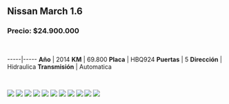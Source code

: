## Nissan March 1.6

### Precio: $24.900.000

<p>&nbsp;</p>

-----|-----
**Año** | 2014
**KM** | 69.800
**Placa** | HBQ924
**Puertas** | 5
**Dirección** | Hidraulica
**Transmisión** | Automatica



<p>&nbsp;</p>

<img src="images/Nissan March 1.6 - 0.1819.jpg?raw=true"/>
<img src="images/Nissan March 1.6 - 0.2307.jpg?raw=true"/>
<img src="images/Nissan March 1.6 - 0.4068.jpg?raw=true"/>
<img src="images/Nissan March 1.6 - 0.5857.jpg?raw=true"/>
<img src="images/Nissan March 1.6 - 0.7824.jpg?raw=true"/>
<img src="images/Nissan March 1.6 - 0.7908.jpg?raw=true"/>
<img src="images/Nissan March 1.6 - 0.378.jpg?raw=true"/>
<img src="images/Nissan March 1.6 - 0.2518.jpg?raw=true"/>
<img src="images/Nissan March 1.6 - 0.4843.jpg?raw=true"/>
<img src="images/Nissan March 1.6 - 0.8135.jpg?raw=true"/>
<img src="images/Nissan March 1.6 - 0.9929.jpg?raw=true"/>



